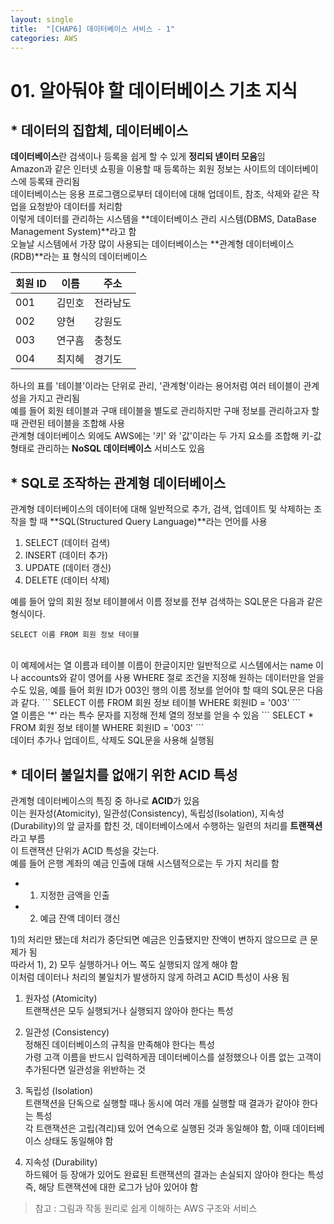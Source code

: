 ```yaml
---
layout: single
title:  "[CHAP6] 데이터베이스 서비스 - 1"
categories: AWS
---
```


# 01. 알아둬야 할 데이터베이스 기초 지식

## * 데이터의 집합체, 데이터베이스

**데이터베이스**란 검색이나 등록을 쉽게 할 수 있게 **정리되 넫이터 모음**임  
Amazon과 같은 인터넷 쇼핑을 이용할 때 등록하는 회원 정보는 사이트의 데이터베이스에 등록돼 관리됨  
데이터베이스는 응용 프로그램으로부터 데이터에 대해 업데이트, 참조, 삭제와 같은 작업을 요청받아 데이터를 처리함  
이렇게 데이터를 관리하는 시스템을 **데이터베이스 관리 시스템(DBMS, DataBase Management System)**라고 함  
오늘날 시스템에서 가장 많이 사용되는 데이터베이스는 **관계형 데이터베이스(RDB)**라는 표 형식의 데이터베이스  

|회원 ID|이름|주소|
|---|---|---|
|001|김민호|전라남도|
|002|양현|강원도|
|003|연구흠|충청도|
|004|최지혜|경기도|

하나의 표를 '테이블'이라는 단위로 관리, '관계형'이라는 용어처럼 여러 테이블이 관계성을 가지고 관리됨  
예를 들어 회원 테이블과 구매 테이블을 별도로 관리하지만 구매 정보를 관리하고자 할 때 관련된 테이블을 조합해 사용  
관계형 데이터베이스 외에도 AWS에는 '키' 와 '값'이라는 두 가지 요소를 조합해 키-값 형태로 관리하는 **NoSQL 데이터베이스** 서비스도 있음  


## * SQL로 조작하는 관계형 데이터베이스

관계형 데이터베이스의 데이터에 대해 일반적으로 추가, 검색, 업데이트 및 삭제하는 조작을 할 때 **SQL(Structured Query Language)**라는 언어를 사용  

1. SELECT (데이터 검색)
2. INSERT (데이터 추가)
3. UPDATE (데이터 갱신)
4. DELETE (데이터 삭제)

예를 들어 앞의 회원 정보 테이블에서 이름 정보를 전부 검색하는 SQL문은 다음과 같은 형식이다.  
```
SELECT 이름 FROM 회원 정보 테이블
```
<br>
이 예제에서는 열 이름과 테이블 이름이 한글이지만 일반적으로 시스템에서는 name 이나 accounts와 같이 영어를 사용  
WHERE 절로 조건을 지정해 원하는 데이터만을 얻을 수도 있음, 예를 들어 회원 ID가 003인 행의 이름 정보를 얻어야 할 때의 SQL문은 다음과 같다.  
```
SELECT 이름 FROM 회원 정보 테이블 WHERE 회원ID = '003'
```
<br>
열 이름은 '*' 라는 특수 문자를 지정해 전체 열의 정보를 얻을 수 있음  
```
SELECT * FROM 회원 정보 테이블 WHERE 회원ID = '003'
```
<br>
데이터 추가나 업데이트, 삭제도 SQL문을 사용해 실행됨  


## * 데이터 불일치를 없애기 위한 ACID 특성

관계형 데이터베이스의 특징 중 하나로 **ACID**가 있음  
이는 원자성(Atomicity), 일관성(Consistency), 독립성(Isolation), 지속성(Durability)의 앞 글자를 합친 것, 데이터베이스에서 수행하는 일련의 처리를 **트랜잭션**라고 부름  
이 트랜잭션 단위가 ACID 특성을 갖는다.  
예를 들어 은행 계좌의 예금 인출에 대해 시스템적으로는 두 가지 처리를 함  
* 1) 지정한 금액을 인출
* 2) 예금 잔액 데이터 갱신

1)의 처리만 됐는데 처리가 중단되면 예금은 인출됐지만 잔액이 변하지 않으므로 큰 문제가 됨  
따라서 1), 2) 모두 실행하거나 어느 쪽도 실행되지 않게 해야 함  
이처럼 데이터나 처리의 불일치가 발생하지 않게 하려고 ACID 특성이 사용 됨  

1. 원자성 (Atomicity)  
트랜잭션은 모두 실행되거나 실행되지 않아야 한다는 특성  

2. 일관성 (Consistency)  
정해진 데이터베이스의 규칙을 만족해야 한다는 특성  
가령 고객 이름을 반드시 입력하게끔 데이터베이스를 설정했으나 이름 없는 고객이 추가된다면 일관성을 위반하는 것  

3. 독립성 (Isolation)  
트랜잭션을 단독으로 실행할 때나 동시에 여러 개를 실행할 때 결과가 같아야 한다는 특성  
각 트랜잭션은 고립(격리)돼 있어 연속으로 실행된 것과 동일해야 함, 이때 데이터베이스 상태도 동일해야 함  

4. 지속성 (Durability)  
하드웨어 등 장애가 있어도 완료된 트랜잭션의 결과는 손실되지 않아야 한다는 특성  
즉, 해당 트랜잭션에 대한 로그가 남아 있어야 함  



> 참고 : 그림과 작동 원리로 쉽게 이해하는 AWS 구조와 서비스